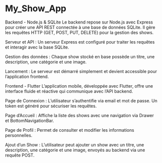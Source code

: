 # My_Show_App
Backend - Node.js & SQLite
Le backend repose sur Node.js avec Express pour créer une API REST connectée à une base de données SQLite. Il gère les requêtes HTTP (GET, POST, PUT, DELETE) pour la gestion des shows.

Serveur et API : Un serveur Express est configuré pour traiter les requêtes et interagir avec la base SQLite.

Gestion des données : Chaque show stocké en base possède un titre, une description, une catégorie et une image.

Lancement : Le serveur est démarré simplement et devient accessible pour l’application frontend.

Frontend - Flutter
L’application mobile, développée avec Flutter, offre une interface fluide et réactive qui communique avec l’API backend.

Page de Connexion : L’utilisateur s’authentifie via email et mot de passe. Un token est généré pour sécuriser les requêtes.

Page d’Accueil : Affiche la liste des shows avec une navigation via Drawer et BottomNavigationBar.

Page de Profil : Permet de consulter et modifier les informations personnelles.

Ajout d’un Show : L’utilisateur peut ajouter un show avec un titre, une description, une catégorie et une image, envoyés au backend via une requête POST.









